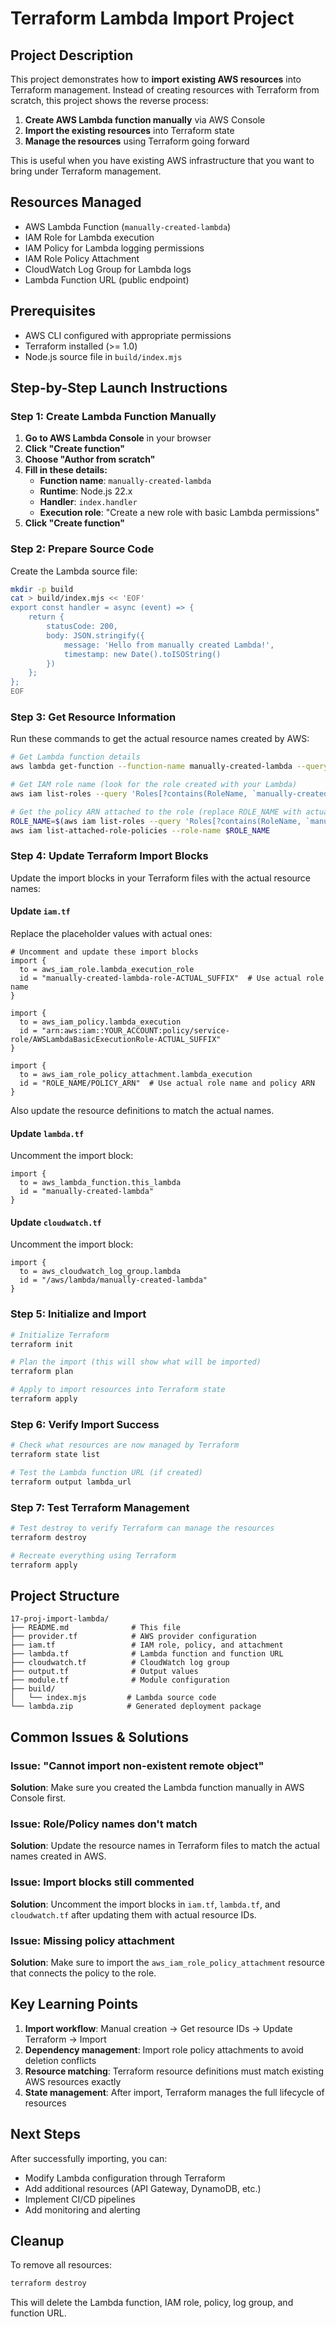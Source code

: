 # Terraform Lambda Import Project

## Project Description

This project demonstrates how to **import existing AWS resources** into Terraform management. Instead of creating resources with Terraform from scratch, this project shows the reverse process:

1. **Create AWS Lambda function manually** via AWS Console
2. **Import the existing resources** into Terraform state
3. **Manage the resources** using Terraform going forward

This is useful when you have existing AWS infrastructure that you want to bring under Terraform management.

## Resources Managed

- AWS Lambda Function (`manually-created-lambda`)
- IAM Role for Lambda execution
- IAM Policy for Lambda logging permissions
- IAM Role Policy Attachment
- CloudWatch Log Group for Lambda logs
- Lambda Function URL (public endpoint)

## Prerequisites

- AWS CLI configured with appropriate permissions
- Terraform installed (>= 1.0)
- Node.js source file in `build/index.mjs`

## Step-by-Step Launch Instructions

### Step 1: Create Lambda Function Manually

1. **Go to AWS Lambda Console** in your browser
2. **Click "Create function"**
3. **Choose "Author from scratch"**
4. **Fill in these details:**
   - **Function name**: `manually-created-lambda`
   - **Runtime**: Node.js 22.x
   - **Handler**: `index.handler`
   - **Execution role**: "Create a new role with basic Lambda permissions"
5. **Click "Create function"**

### Step 2: Prepare Source Code

Create the Lambda source file:
```bash
mkdir -p build
cat > build/index.mjs << 'EOF'
export const handler = async (event) => {
    return {
        statusCode: 200,
        body: JSON.stringify({
            message: 'Hello from manually created Lambda!',
            timestamp: new Date().toISOString()
        })
    };
};
EOF
```

### Step 3: Get Resource Information

Run these commands to get the actual resource names created by AWS:

```bash
# Get Lambda function details
aws lambda get-function --function-name manually-created-lambda --query 'Configuration.FunctionName'

# Get IAM role name (look for the role created with your Lambda)
aws iam list-roles --query 'Roles[?contains(RoleName, `manually-created-lambda`)].RoleName' --output text

# Get the policy ARN attached to the role (replace ROLE_NAME with actual role name)
ROLE_NAME=$(aws iam list-roles --query 'Roles[?contains(RoleName, `manually-created-lambda`)].RoleName' --output text)
aws iam list-attached-role-policies --role-name $ROLE_NAME
```

### Step 4: Update Terraform Import Blocks

Update the import blocks in your Terraform files with the actual resource names:

#### Update `iam.tf`
Replace the placeholder values with actual ones:
```hcl
# Uncomment and update these import blocks
import {
  to = aws_iam_role.lambda_execution_role
  id = "manually-created-lambda-role-ACTUAL_SUFFIX"  # Use actual role name
}

import {
  to = aws_iam_policy.lambda_execution  
  id = "arn:aws:iam::YOUR_ACCOUNT:policy/service-role/AWSLambdaBasicExecutionRole-ACTUAL_SUFFIX"
}

import {
  to = aws_iam_role_policy_attachment.lambda_execution
  id = "ROLE_NAME/POLICY_ARN"  # Use actual role name and policy ARN
}
```

Also update the resource definitions to match the actual names.

#### Update `lambda.tf`
Uncomment the import block:
```hcl
import {
  to = aws_lambda_function.this_lambda
  id = "manually-created-lambda"
}
```

#### Update `cloudwatch.tf`
Uncomment the import block:
```hcl
import {
  to = aws_cloudwatch_log_group.lambda
  id = "/aws/lambda/manually-created-lambda"
}
```

### Step 5: Initialize and Import

```bash
# Initialize Terraform
terraform init

# Plan the import (this will show what will be imported)
terraform plan

# Apply to import resources into Terraform state
terraform apply
```

### Step 6: Verify Import Success

```bash
# Check what resources are now managed by Terraform
terraform state list

# Test the Lambda function URL (if created)
terraform output lambda_url
```

### Step 7: Test Terraform Management

```bash
# Test destroy to verify Terraform can manage the resources
terraform destroy

# Recreate everything using Terraform
terraform apply
```

## Project Structure

```
17-proj-import-lambda/
├── README.md              # This file
├── provider.tf            # AWS provider configuration
├── iam.tf                 # IAM role, policy, and attachment
├── lambda.tf              # Lambda function and function URL
├── cloudwatch.tf          # CloudWatch log group
├── output.tf              # Output values
├── module.tf              # Module configuration
├── build/
│   └── index.mjs         # Lambda source code
└── lambda.zip            # Generated deployment package
```

## Common Issues & Solutions

### Issue: "Cannot import non-existent remote object"
**Solution**: Make sure you created the Lambda function manually in AWS Console first.

### Issue: Role/Policy names don't match
**Solution**: Update the resource names in Terraform files to match the actual names created in AWS.

### Issue: Import blocks still commented
**Solution**: Uncomment the import blocks in `iam.tf`, `lambda.tf`, and `cloudwatch.tf` after updating them with actual resource IDs.

### Issue: Missing policy attachment
**Solution**: Make sure to import the `aws_iam_role_policy_attachment` resource that connects the policy to the role.

## Key Learning Points

1. **Import workflow**: Manual creation → Get resource IDs → Update Terraform → Import
2. **Dependency management**: Import role policy attachments to avoid deletion conflicts
3. **Resource matching**: Terraform resource definitions must match existing AWS resources exactly
4. **State management**: After import, Terraform manages the full lifecycle of resources

## Next Steps

After successfully importing, you can:
- Modify Lambda configuration through Terraform
- Add additional resources (API Gateway, DynamoDB, etc.)
- Implement CI/CD pipelines
- Add monitoring and alerting

## Cleanup

To remove all resources:
```bash
terraform destroy
```

This will delete the Lambda function, IAM role, policy, log group, and function URL.

